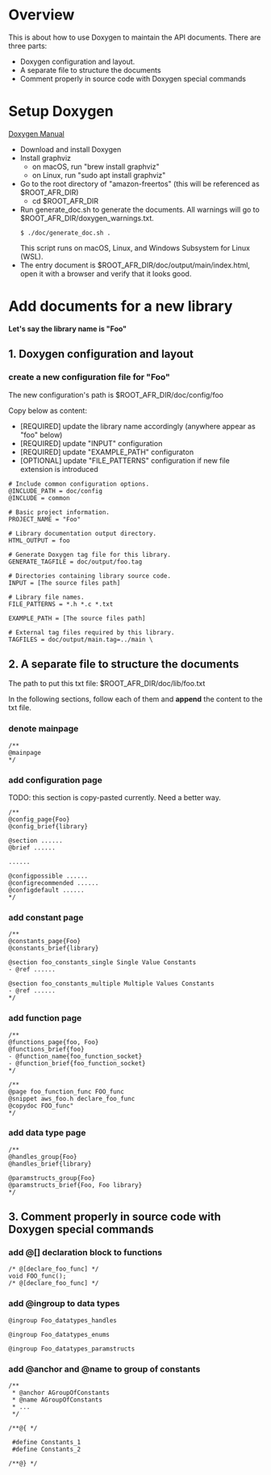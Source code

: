 # Overview
This is about how to use Doxygen to maintain the API documents. There are three parts:

- Doxygen configuration and layout.
- A separate file to structure the documents
- Comment properly in source code with Doxygen special commands

# Setup Doxygen

[Doxygen Manual](http://www.doxygen.nl/manual/index.html)

- Download and install Doxygen
- Install graphviz
	- on macOS, run "brew install graphviz"
	- on Linux, run "sudo apt install graphviz"
- Go to the root directory of "amazon-freertos" (this will be referenced as $ROOT_AFR_DIR)
	- cd $ROOT_AFR_DIR
- Run generate_doc.sh to generate the documents. All warnings will go to $ROOT_AFR_DIR/doxygen_warnings.txt. 
  ```
  $ ./doc/generate_doc.sh .
  ```
  This script runs on macOS, Linux, and Windows Subsystem for Linux (WSL).
- The entry document is $ROOT_AFR_DIR/doc/output/main/index.html, open it with a browser and verify that it looks good.

# Add documents for a new library

**Let's say the library name is "Foo"**

## 1. Doxygen configuration and layout

### create a new configuration file for "Foo"

The new configuration's path is $ROOT_AFR_DIR/doc/config/foo

Copy below as content:
- [REQUIRED] update the library name accordingly (anywhere appear as "foo" below)
- [REQUIRED] update "INPUT" configuration
- [REQUIRED] update "EXAMPLE_PATH" configuraton
- [OPTIONAL] update "FILE_PATTERNS" configuration if new file extension is introduced



```
# Include common configuration options.
@INCLUDE_PATH = doc/config
@INCLUDE = common

# Basic project information.
PROJECT_NAME = "Foo"

# Library documentation output directory.
HTML_OUTPUT = foo

# Generate Doxygen tag file for this library.
GENERATE_TAGFILE = doc/output/foo.tag

# Directories containing library source code.
INPUT = [The source files path]

# Library file names.
FILE_PATTERNS = *.h *.c *.txt

EXAMPLE_PATH = [The source files path]

# External tag files required by this library.
TAGFILES = doc/output/main.tag=../main \
```

## 2. A separate file to structure the documents

The path to put this txt file: $ROOT_AFR_DIR/doc/lib/foo.txt

In the following sections, follow each of them and **append** the content to the txt file.

### denote mainpage

```
/**
@mainpage
*/
```

### add configuration page

TODO: this section is copy-pasted currently. Need a better way.

```
/**
@config_page{Foo}
@config_brief{library}

@section ......
@brief ......

......

@configpossible ......
@configrecommended ......
@configdefault ......
*/
```

### add constant page

```
/**
@constants_page{Foo}
@constants_brief{library}

@section foo_constants_single Single Value Constants
- @ref ......

@section foo_constants_multiple Multiple Values Constants
- @ref ......
*/
```

### add function page

```
/**
@functions_page{foo, Foo}
@functions_brief{foo}
- @function_name{foo_function_socket}
- @function_brief{foo_function_socket}
*/

/**
@page foo_function_func FOO_func
@snippet aws_foo.h declare_foo_func
@copydoc FOO_func"
*/
```

### add data type page

```
/**
@handles_group{Foo}
@handles_brief{library}

@paramstructs_group{Foo}
@paramstructs_brief{Foo, Foo library}
*/
```

## 3. Comment properly in source code with Doxygen special commands

### add @[] declaration block to functions

```
/* @[declare_foo_func] */
void FOO_func();
/* @[declare_foo_func] */
```

### add @ingroup to data types 

```
@ingroup Foo_datatypes_handles
```

```
@ingroup Foo_datatypes_enums
```

```
@ingroup Foo_datatypes_paramstructs
```

### add @anchor and @name to group of constants

```
/**
 * @anchor AGroupOfConstants
 * @name AGroupOfConstants
 * ...
 */

/**@{ */

 #define Constants_1
 #define Constants_2  

/**@} */

```


